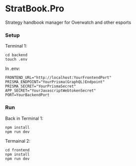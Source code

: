 # StratBook.Pro

Strategy handbook manager for Overwatch and other esports

### Setup
Terminal 1:
```
cd backend
touch .env
```
In .env:
```
FRONTEND_URL="http://localhost:YourFrontendPort"
PRISMA_ENDPOINT="YourPrisma(GraphQL)Endpoint"
PRISMA_SECRET="YourPrismaSecret"
APP_SECRET="YourJavascriptWebtokenSecret"
PORT=YourBackendPort
```
### Run
Back in Terminal 1:
```
npm install
npm run dev
```

Termainal 2:
```
cd frontend
npm install
npm run dev
```
